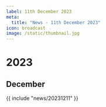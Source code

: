 ```yaml
---
label: 11th December 2023
meta:
  title: "News - 11th December 2023"
icon: broadcast
image: /static/thumbnail.jpg
---
```


# 2023
## December

{{ include "news/20231211" }}
